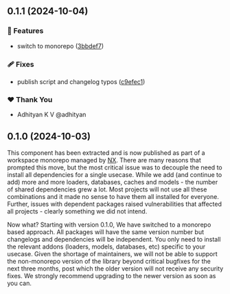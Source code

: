 ## 0.1.1 (2024-10-04)


### 🚀 Features

- switch to monorepo ([3bbdef7](https://github.com/llm-tools/embedJs/commit/3bbdef7))


### 🩹 Fixes

- publish script and changelog typos ([c9efec1](https://github.com/llm-tools/embedJs/commit/c9efec1))


### ❤️  Thank You

- Adhityan K V @adhityan

## 0.1.0 (2024-10-03)

This component has been extracted and is now published as part of a workspace monorepo managed by [NX](https://nx.dev/). There are many reasons that prompted this move, but the most critical issue was to decouple the need to install all dependencies for a single usecase. While we add (and continue to add) more and more loaders, databases, caches and models - the number of shared dependencies grew a lot. Most projects will not use all these combinations and it made no sense to have them all installed for everyone. Further, issues with dependent packages raised vulnerabilities that affected all projects - clearly something we did not intend.

Now what? Starting with version 0.1.0, We have switched to a monorepo based approach. All packages will have the same version number but changelogs and dependencies will be independent. You only need to install the relevant addons (loaders, models, databases, etc) specific to your usecase. Given the shortage of maintainers, we will not be able to support the non-monorepo version of the library beyond critical bugfixes for the next three months, post which the older version will not receive any security fixes. We strongly recommend upgrading to the newer version as soon as you can.
